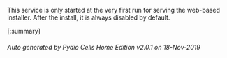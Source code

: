 






This service is only started at the very first run for serving the web-based installer. After the install, it is always disabled by default.

[:summary]

###### Auto generated by Pydio Cells Home Edition v2.0.1 on 18-Nov-2019
